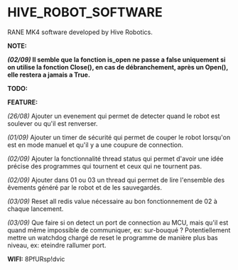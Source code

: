 # HIVE_ROBOT_SOFTWARE

RANE MK4 software developed by Hive Robotics.

**NOTE:**

***(02/09)* Il semble que la fonction is_open ne passe a false uniquement si on utilise la fonction Close(), en cas de débranchement, après un Open(), elle restera a jamais a True.**

**TODO:**

**FEATURE:**

*(26/08)* Ajouter un evenement qui permet de detecter quand le robot est soulever ou qu'il est renverser.

*(01/09)* Ajouter un timer de sécurité qui permet de couper le robot lorsqu'on est en mode manuel et qu'il y a une coupure de connection.

*(02/09)* Ajouter la fonctionnalité thread status qui permet d'avoir une idée précise des programmes qui tournent et ceux qui ne tournent pas.

*(02/09)* Ajouter dans 01 ou 03 un thread qui permet de lire l'ensemble des êvements généré par le robot et de les sauvegardés.

*(03/09)* Reset all redis value nécessaire au bon fonctionnement de 02 à chaque lancement.

*(03/09)* Que faire si on detect un port de connection au MCU, mais qu'il est quand même impossible de communiquer, ex: sur-bouqué ? Potentiellement mettre un watchdog chargé de reset le programme de manière plus bas niveau, ex: eteindre rallumer port.

**WIFI:** 8PfURsp!dvic
